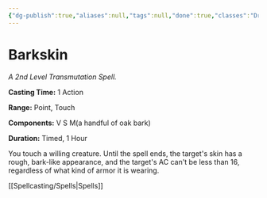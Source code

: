 ```yaml
---
{"dg-publish":true,"aliases":null,"tags":null,"done":true,"classes":"Druid, Ranger,","spellLevel":2,"school":"Transmutation","source":"PHB","permalink":"/spells/barkskin/","dgHomeLink":false,"dgPassFrontmatter":true}
---
```


# Barkskin
*A 2nd Level Transmutation Spell.*

**Casting Time:** 1 Action

**Range:** Point, Touch

**Components:** V S M(a handful of oak bark)

**Duration:** Timed, 1 Hour

You touch a willing creature. Until the spell ends, the target's skin has a rough, bark-like appearance, and the target's AC can't be less than 16, regardless of what kind of armor it is wearing.

[[Spellcasting/Spells|Spells]]